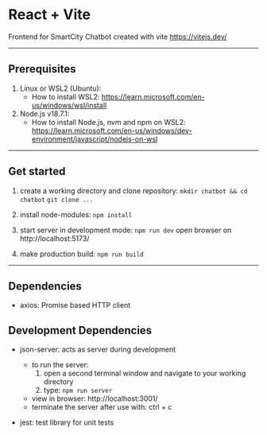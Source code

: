 # React + Vite

Frontend for SmartCity Chatbot created with vite https://vitejs.dev/

---

## Prerequisites

1. Linux or WSL2 (Ubuntu): 
    - How to install WSL2: 
    https://learn.microsoft.com/en-us/windows/wsl/install
2. Node.js v18.7.1:
    - How to install Node.js, nvm and npm on WSL2: 
    https://learn.microsoft.com/en-us/windows/dev-environment/javascript/nodejs-on-wsl

---

## Get started

1. create a working directory and clone repository:
    `mkdir chatbot && cd chatbot`
    `git clone ...`

2. install node-modules:
     `npm install`

3. start server in development mode:
    `npm run dev`
    open browser on http://localhost:5173/

4. make production build:
    `npm run build`

---

## Dependencies

- axios: Promise based HTTP client

## Development Dependencies

- json-server: acts as server during development
    - to run the server:
        1. open a second terminal window and navigate to your working directory
        2. type: `npm run server`
    - view in browser: http://localhost:3001/
    - terminate the server after use with: ctrl + c 

- jest: test library for unit tests



    

